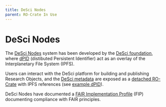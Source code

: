 ```yaml
---
title: DeSci Nodes
parent: RO-Crate In Use
---
```

<!--
   Copyright 2019-2024 RO-Crate contributors
   <https://github.com/ResearchObject/ro-crate/graphs/contributors>

   Licensed under the Apache License, Version 2.0 (the "License");
   you may not use this file except in compliance with the License.
   You may obtain a copy of the License at

       http://www.apache.org/licenses/LICENSE-2.0

   Unless required by applicable law or agreed to in writing, software
   distributed under the License is distributed on an "AS IS" BASIS,
   WITHOUT WARRANTIES OR CONDITIONS OF ANY KIND, either express or implied.
   See the License for the specific language governing permissions and
   limitations under the License.
-->

# DeSci Nodes

The [DeSci Nodes](https://docs.desci.com/) system has been developed by the [DeSci foundation](https://www.descifoundation.org/), where [dPID](https://www.dpid.org/) (distibuted Persistent Identifier) act  as an overlay of the Interplanetary File System (IPFS).

Users can interact with the DeSci platform for building and publishing Research Objects, and the [DeSci metadata](https://docs.desci.com/learn/open-state-repository/metadata) are exposed as a [detached RO-Crate](https://www.researchobject.org/ro-crate/1.2-DRAFT/structure.html\#detached-ro-crate) with IPFS references (see [example dPID](https://beta.dpid.org/46?jsonld)). 

DeSci Nodes have documented a [FAIR Implementation Profile](https://docs.desci.com/learn/fair-data/fair-compliance/desci-nodes-fip) (FIP) documenting compliance with FAIR principles. 

<!--
[![desci logo](../assets/img/desci.svg)](https://desci.org/)

[desci](https://reliance.rohub.org/) (EXAMPLE-ACRONYM), is a...

desci uses RO-Crate for ... as ....

desci works with Project X, .....

![desci screenshot with RO-Crate(../assets/img/desci-screenshot.png)


## RO-Crate in desci

(Show practically how RO-Crate is used, link to profile of RO-Crate, etc.)

The desci API supports [RO-Crate export](http://desci.org/docs/ro-crate) as...

desci also plans to do...

desci:
```
curl -H "Accept: application/ld+json" https://desci.com/ro-crate/a72f314d

{
  "@context": { … },
  "@graph": [
   …
    {
      "@id": "./",
      "hasPart": […],
      "@type": "Dataset",
    }
   …
}
```


## Resources

* [desci Homepage](https://desci.org/)
* [desci documentation](https://desci.org/docs/)
* [RO-Crate profile for desci](https://desci.org/crate-profile)
* [desci Tutorials](https://desci.org/docs/tutorial)
* [desci presentation](http://desci.org/)

## Publications

Alice Land, Bob Bunny (2020):  
**desci and RO-Crate**.  
_desci Journal_ **0**(1)
<https://doi.org/10.1234/desci>  
[[preprint](http://desci.com/preprint.pdf)]

-->
